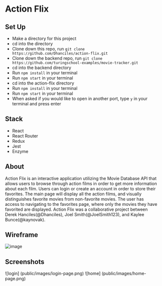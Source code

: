 # Action Flix

## Set Up
 - Make a directory for this project
 - cd into the directory
 - Clone down this repo, run `git clone https://github.com/Dhanciles/action-flix.git`
 - Clone down the backend repo, run `git clone https://github.com/turingschool-examples/movie-tracker.git`
 - cd into the backend directory
 - Run `npm install` in your terminal
 - Run `npm start` in your terminal
 - cd into the action-flix directory
 - Run `npm install` in your terminal
 - Run `npm start` in your terminal
 - When asked if you would like to open in another port, type `y` in your terminal and press enter
 
 ## Stack
  - React
  - React Router
  - Redux
  - Jest
  - Enzyme
 
 ## About
 Action Flix is an interactive application utilizing the Movie Database API that allows users to browse through action films in order to get more information about each film. Users can login or create an account in order to store their favorites. The main page will display all the action films, and visually distinguishes favorite movies from non-favorite movies. The user has access to navigating to the favorites page, where only the movies they have favorited are displayed. Action Flix was a collaborative project between Derek Hanciles(@Dhanciles), Joel Smith(@JoelSmith123), and Kaylee Bunce(@kaynovak). 

## Wireframe
![image](https://user-images.githubusercontent.com/39439089/50122566-59c50480-021a-11e9-9597-cb75e7f47cee.png)

## Screenshots
![login] (public/images/login-page.png)
![home] (public/images/home-page.png)

